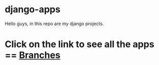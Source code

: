 # django-apps
Hello guys, in this repo are my django projects.<br>
# Click on the link to see all the apps == [Branches](https://github.com/dahodasturchi/django-apps/branches)
